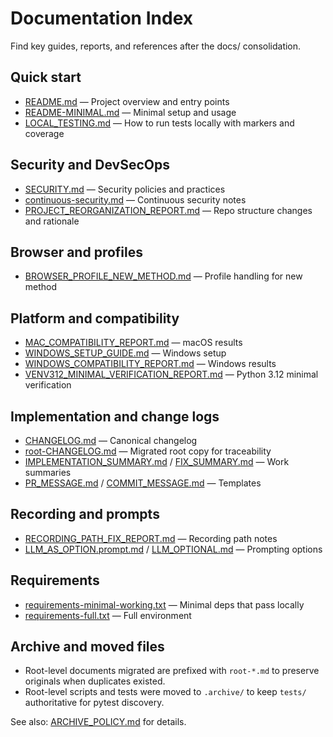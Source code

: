 # Documentation Index

Find key guides, reports, and references after the docs/ consolidation.

## Quick start

- [README.md](../README.md) — Project overview and entry points
- [README-MINIMAL.md](../README-MINIMAL.md) — Minimal setup and usage
- [LOCAL_TESTING.md](./LOCAL_TESTING.md) — How to run tests locally with markers and coverage

## Security and DevSecOps

- [SECURITY.md](./SECURITY.md) — Security policies and practices
- [continuous-security.md](./continuous-security.md) — Continuous security notes
- [PROJECT_REORGANIZATION_REPORT.md](./PROJECT_REORGANIZATION_REPORT.md) — Repo structure changes and rationale

## Browser and profiles

- [BROWSER_PROFILE_NEW_METHOD.md](./BROWSER_PROFILE_NEW_METHOD.md) — Profile handling for new method

## Platform and compatibility

- [MAC_COMPATIBILITY_REPORT.md](./MAC_COMPATIBILITY_REPORT.md) — macOS results
- [WINDOWS_SETUP_GUIDE.md](./WINDOWS_SETUP_GUIDE.md) — Windows setup
- [WINDOWS_COMPATIBILITY_REPORT.md](./WINDOWS_COMPATIBILITY_REPORT.md) — Windows results
- [VENV312_MINIMAL_VERIFICATION_REPORT.md](./VENV312_MINIMAL_VERIFICATION_REPORT.md) — Python 3.12 minimal verification

## Implementation and change logs

- [CHANGELOG.md](./CHANGELOG.md) — Canonical changelog
- [root-CHANGELOG.md](./root-CHANGELOG.md) — Migrated root copy for traceability
- [IMPLEMENTATION_SUMMARY.md](./IMPLEMENTATION_SUMMARY.md) / [FIX_SUMMARY.md](./FIX_SUMMARY.md) — Work summaries
- [PR_MESSAGE.md](./PR_MESSAGE.md) / [COMMIT_MESSAGE.md](./COMMIT_MESSAGE.md) — Templates

## Recording and prompts

- [RECORDING_PATH_FIX_REPORT.md](./RECORDING_PATH_FIX_REPORT.md) — Recording path notes
- [LLM_AS_OPTION.prompt.md](./LLM_AS_OPTION.prompt.md) / [LLM_OPTIONAL.md](./LLM_OPTIONAL.md) — Prompting options

## Requirements

- [requirements-minimal-working.txt](./requirements-minimal-working.txt) — Minimal deps that pass locally
- [requirements-full.txt](./requirements-full.txt) — Full environment

## Archive and moved files

- Root-level documents migrated are prefixed with `root-*.md` to preserve originals when duplicates existed.
- Root-level scripts and tests were moved to `.archive/` to keep `tests/` authoritative for pytest discovery.

See also: [ARCHIVE_POLICY.md](./ARCHIVE_POLICY.md) for details.